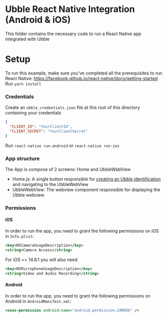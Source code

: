# Ubble React Native Integration (Android & iOS)

This folder contains the necessary code to run a React Native app integrated with Ubble

# Setup
To run this example, make sure you've completed all the prerequisites to run React Native: https://facebook.github.io/react-native/docs/getting-started
Run `yarn install`

### Credentials
Create an `ubble_credentials.json` file at this root of this directory containing your credentials

```json
{
  "CLIENT_ID": "YourClientId",
  "CLIENT_SECRET": "YourClientSecret"
}
```

Run `react-native run-android` or `react-native run-ios`

### App structure

The App is compose of 2 screens: Home and UbbleWebView

- Home.js: A single button responsible for [creating an Ubble identification](https://ubbleai.github.io/developer-documentation/#create-an-identification) and navigating to the UbbleWebView
- UbbleWebView: The webview component responsible for displaying the Ubble webview
 

### Permissions

#### iOS

In order to run the app, you need to grant the following permissions on iOS in `Info.plist`:

```xml
<key>NSCameraUsageDescription</key>
<string>Camera Access</string>
```

For iOS <= 14.8.1 you will also need
```xml
<key>NSMicrophoneUsageDescription</key> 
<string>Video and Audio Recording</string>    
```

#### Android

In order to run the app, you need to grant the following permissions on Android in `AndroidManifest.xml`:

```xml
<uses-permission android:name="android.permission.CAMERA" />
```
